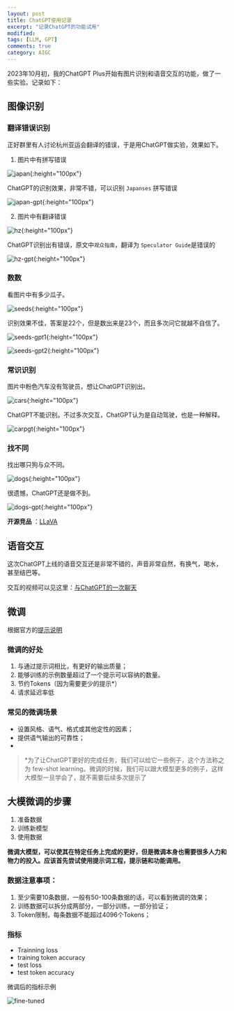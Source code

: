 ```yaml
---
layout: post
title: ChatGPT使用记录
excerpt: "记录ChatGPT的功能试用"
modified: 
tags: [LLM, GPT]
comments: true
category: AIGC
---
```




2023年10月初，我的ChatGPT Plus开始有图片识别和语音交互的功能，做了一些实验。记录如下：

## 图像识别

### 翻译错误识别

正好群里有人讨论杭州亚运会翻译的错误，于是用ChatGPT做实验，效果如下。

1. 图片中有拼写错误

  ![japan](/assets/blog-images/202310/japan.jpg){:height="100px"}

ChatGPT的识别效果，非常不错，可以识别 `Japanses` 拼写错误

  ![japan-gpt](/assets/blog-images/202310/japan-gpt.jpg){:height="100px"}



2. 图片中有翻译错误

  ![hz](/assets/blog-images/202310/hz.jpg){:height="100px"}

ChatGPT识别出有错误，原文中`观众指南`，翻译为 `Speculator Guide`是错误的

  ![hz-gpt](/assets/blog-images/202310/hz-gpt.jpg){:height="100px"}



### 数数

看图片中有多少瓜子。

  ![seeds](/assets/blog-images/202310/seeds.png){:height="100px"}

识别效果不佳，答案是22个，但是数出来是23个，而且多次问它就越不自信了。


  ![seeds-gpt1](/assets/blog-images/202310/seeds-gpt1.PNG){:height="100px"}

  ![seeds-gpt2](/assets/blog-images/202310/seeds-gpt2.PNG){:height="100px"}



### 常识识别

图片中粉色汽车没有驾驶员，想让ChatGPT识别出。

![cars](/assets/blog-images/202310/cars.png){:height="100px"}



ChatGPT不能识别。不过多次交互，ChatGPT认为是自动驾驶，也是一种解释。

  ![carpgt](/assets/blog-images/202310/carpgt.PNG){:height="100px"}



### 找不同

找出哪只狗与众不同。

![dogs](/assets/blog-images/202310/dogs.jpg){:height="100px"}

很遗憾，ChatGPT还是做不到。

![dogs-gpt](/assets/blog-images/202310/dogs-gpt.PNG){:height="100px"}

**开源竞品** ：[LLaVA](https://llava-vl.github.io/)

## 语音交互

这次ChatGPT上线的语音交互还是非常不错的，声音非常自然，有换气，喝水，甚至结巴等。

交互的视频可以见这里：[与ChatGPT的一次聊天](https://www.bilibili.com/video/BV1J34y1379A/?vd_source=c4491470bf504f46c8e3173a30cead9c)



## 微调

根据官方的[提示说明](https://platform.openai.com/docs/guides/fine-tuning)

### 微调的好处

1. 与通过提示词相比，有更好的输出质量；
2. 能够训练的示例数量超过了一个提示可以容纳的数量。
3. 节约Tokens（因为需要更少的提示*）
4. 请求延迟率低

### 常见的微调场景

- 设置风格、语气、格式或其他定性的因素；
- 提供语气输出的可靠性；
- 



> *为了让ChatGPT更好的完成任务，我们可以给它一些例子，这个方法称之为 few-shot learning。微调的时候，我们可以跟大模型更多的例子，这样大模型一旦学会了，就不需要后续多次提示了



## 大模微调的步骤

1. 准备数据
2. 训练新模型
3. 使用数据

**微调大模型，可以使其在特定任务上完成的更好，但是微调本身也需要很多人力和物力的投入。应该首先尝试使用提示词工程，提示链和功能调用。**



### 数据注意事项：

1. 至少需要10条数据，一般有50-100条数据的话，可以看到微调的效果；
2. 训练数据可以拆分成两部分，一部分训练，一部分验证；
3. Token限制，每条数据不能超过4096个Tokens；



### 指标

- Trainning loss
- training token accuracy
- test loss
- test token accuracy

微调后的指标示例



![fine-tuned](/assets/blog-images/202310/fine-tuned.png)
